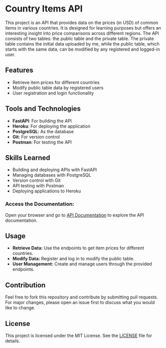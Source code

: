 # Country Items API

This project is an API that provides data on the prices (in USD) of common items in various countries. It is designed for learning purposes but offers an interesting insight into price comparisons across different regions. The API consists of two tables: the public table and the private table. The private table contains the initial data uploaded by me, while the public table, which starts with the same data, can be modified by any registered and logged-in user.

## Features

- Retrieve item prices for different countries
- Modify public table data by registered users
- User registration and login functionality

## Tools and Technologies

- **FastAPI**: For building the API
- **Heroku**: For deploying the application
- **PostgreSQL**: As the database
- **Git**: For version control
- **Postman**: For testing the API

## Skills Learned

- Building and deploying APIs with FastAPI
- Managing databases with PostgreSQL
- Version control with Git
- API testing with Postman 
- Deploying applications to Heroku


### Access the Documentation:

Open your browser and go to [API Documentation](https://country-items-api-ebc8cb908cd2.herokuapp.com/docs#/) to explore the API documentation.

## Usage

- **Retrieve Data:** Use the endpoints to get item prices for different countries.
- **Modify Data:** Register and log in to modify the public table.
- **User Management:** Create and manage users through the provided endpoints.

## Contribution

Feel free to fork this repository and contribute by submitting pull requests. For major changes, please open an issue first to discuss what you would like to change.

## License

This project is licensed under the MIT License. See the [LICENSE](LICENSE) file for details.

